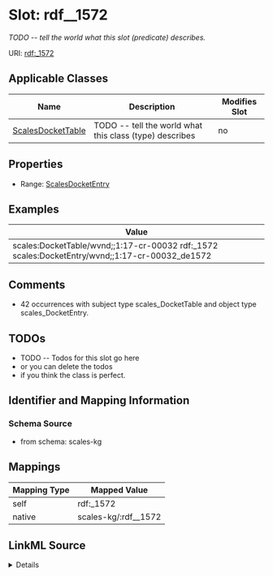 

# Slot: rdf__1572


_TODO -- tell the world what this slot (predicate) describes._





URI: [rdf:_1572](http://www.w3.org/1999/02/22-rdf-syntax-ns#_1572)



<!-- no inheritance hierarchy -->





## Applicable Classes

| Name | Description | Modifies Slot |
| --- | --- | --- |
| [ScalesDocketTable](../classes/ScalesDocketTable.md) | TODO -- tell the world what this class (type) describes |  no  |







## Properties

* Range: [ScalesDocketEntry](../classes/ScalesDocketEntry.md)






## Examples

| Value |
| --- |
| scales:DocketTable/wvnd;;1:17-cr-00032 rdf:_1572 scales:DocketEntry/wvnd;;1:17-cr-00032_de1572 |

## Comments

* 42 occurrences with subject type scales_DocketTable and object type scales_DocketEntry.

## TODOs

* TODO -- Todos for this slot go here
* or you can delete the todos
* if you think the class is perfect.

## Identifier and Mapping Information







### Schema Source


* from schema: scales-kg




## Mappings

| Mapping Type | Mapped Value |
| ---  | ---  |
| self | rdf:_1572 |
| native | scales-kg/:rdf__1572 |




## LinkML Source

<details>
```yaml
name: rdf__1572
description: TODO -- tell the world what this slot (predicate) describes.
todos:
- TODO -- Todos for this slot go here
- or you can delete the todos
- if you think the class is perfect.
comments:
- 42 occurrences with subject type scales_DocketTable and object type scales_DocketEntry.
examples:
- value: scales:DocketTable/wvnd;;1:17-cr-00032 rdf:_1572 scales:DocketEntry/wvnd;;1:17-cr-00032_de1572
from_schema: scales-kg
rank: 1000
slot_uri: rdf:_1572
alias: rdf__1572
domain_of:
- scales_DocketTable
range: scales_DocketEntry

```
</details>